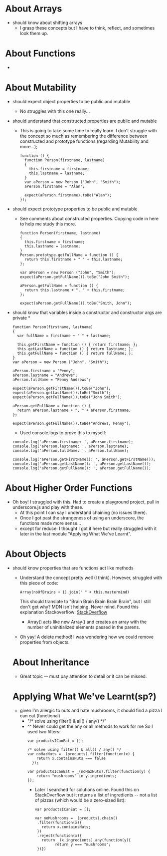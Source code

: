 # About Arrays
* should know about shifting arrays
  * I grasp these concepts but I have to think, reflect, and sometimes look them up.

# About Functions
*

# About Mutability
* should expect object properties to be public and mutable
  * No struggles with this one really...

* should understand that constructed properties are public and mutable
  * This is going to take some time to really learn. I don't struggle with the
    concept so much as remembering the difference between constructed and prototype functions (regarding Mutability and more...);
    ```
    function () {
      function Person(firstname, lastname)
      {
        this.firstname = firstname;
        this.lastname = lastname;
      }
      var aPerson = new Person ("John", "Smith");
      aPerson.firstname = "Alan";

      expect(aPerson.firstname).toBe("Alan");
    });
    ```

* should expect prototype properties to be public and mutable
  * See comments about constructed properties. Copying code in here to help me study this more.
    ```
    function Person(firstname, lastname)
    {
      this.firstname = firstname;
      this.lastname = lastname;
    }
    Person.prototype.getFullName = function () {
      return this.firstname + " " + this.lastname;
    };

    var aPerson = new Person ("John", "Smith");
    expect(aPerson.getFullName()).toBe("John Smith");

    aPerson.getFullName = function () {
      return this.lastname + ", " + this.firstname;
    };

    expect(aPerson.getFullName()).toBe("Smith, John");
    ```

* should know that variables inside a constructor and constructor args are private
  *
    ```
    function Person(firstname, lastname)
    {
      var fullName = firstname + " " + lastname;

      this.getFirstName = function () { return firstname; };
      this.getLastName = function () { return lastname; };
      this.getFullName = function () { return fullName; };
    }
    var aPerson = new Person ("John", "Smith");

    aPerson.firstname = "Penny";
    aPerson.lastname = "Andrews";
    aPerson.fullName = "Penny Andrews";

    expect(aPerson.getFirstName()).toBe("John");
    expect(aPerson.getLastName()).toBe("Smith");
    expect(aPerson.getFullName()).toBe("John Smith");

    aPerson.getFullName = function () {
      return aPerson.lastname + ", " + aPerson.firstname;
    };

    expect(aPerson.getFullName()).toBe("Andrews, Penny");
    ```
    * Used console.logs to prove this to myself:
    ```
    console.log('aPerson.firstname: ', aPerson.firstname);
    console.log('aPerson.lastname: ', aPerson.lastname);
    console.log('aPerson.fullName: ', aPerson.fullName);

    console.log('aPerson.getFirstName(): ', aPerson.getFirstName());
    console.log('aPerson.getLastName(): ', aPerson.getLastName());
    console.log('aPerson.getFullName(): ', aPerson.getFullName());
    ```


# About Higher Order Functions
* Oh boy! I struggled with this. Had to create a playground
  project, pull in underscore.js and play with these.
  * At this point I can say I understand chaining (no issues there).
  * Once I got past the strangeness of using an underscore,
    the functions made more sense...
  * except for reduce: I thought I got it here but really struggled with
    it later in the last module "Applying What We've Learnt".

# About Objects
* should know properties that are functions act like methods
  * Understand the concept pretty well (I think). However, struggled with
    this piece of code:
    ```
    Array(noOfBrains + 1).join(" " + this.mastermind)
    ```
    This should translate to "Brain Brain Brain Brain Brain",
    but I still don't get why? MDN isn't helping.
    Never mind. Found this explanation Stackoverflow:
    [StackOverflow](http://stackoverflow.com/questions/30522129/javascript-koans-about-objects-how-does-this-function-work-in-3)
    * Array() acts like new Array() and creates an array with the
      number of uninitialized elements passed in the parens.

  * Oh yay! A delete method! I was wondering how we could remove
    properties from objects.

  # About Inheritance
  * Great topic -- must pay attention to detail or it can be missed.

  # Applying What We've Learnt(sp?)
  * given I'm allergic to nuts and hate mushrooms, it should find a pizza I can eat (functional)
    * "/* solve using filter() & all() / any() */"
    * ^^ Never could get the any or all methods to work for me
      So I used two filters:
      ```
      var productsICanEat = [];

      /* solve using filter() & all() / any() */
      var noHazNuts = _(products).filter(function(x) {
          return x.containsNuts === false
        });

      var productsICanEat = _(noHazNuts).filter(function(y) {
          return "mushrooms" in y.ingredients;
      });
      ```
      * Later I searched for solutions online. Found this on StackOverflow
        but it returns a list of ingredients -- not a list of pizzas (which
        would be a zero-sized list):
        ```
        var productsICanEat = [];

        var noMushrooms = _(products).chain()
         .filter(function(x){
           return x.containsNuts;
         })
         .reject(function(x){
           return _(x.ingredients).any(function(y){
                 return y === "mushrooms";
         })})
        ```
